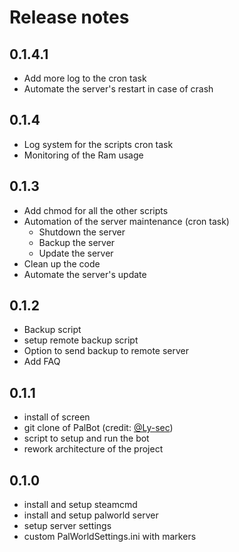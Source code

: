 # Release notes

## 0.1.4.1

- Add more log to the cron task
- Automate the server's restart in case of crash

## 0.1.4

- Log system for the scripts cron task
- Monitoring of the Ram usage

## 0.1.3

- Add chmod for all the other scripts
- Automation of the server maintenance (cron task)
  - Shutdown the server
  - Backup the server
  - Update the server
- Clean up the code
- Automate the server's update

## 0.1.2

- Backup script
- setup remote backup script
- Option to send backup to remote server
- Add FAQ

## 0.1.1

- install of screen
- git clone of PalBot (credit: [@Ly-sec](https://github.com/Ly-sec/PalBot/tree/main))
- script to setup and run the bot
- rework architecture of the project

## 0.1.0

- install and setup steamcmd
- install and setup palworld server
- setup server settings
- custom PalWorldSettings.ini with markers
